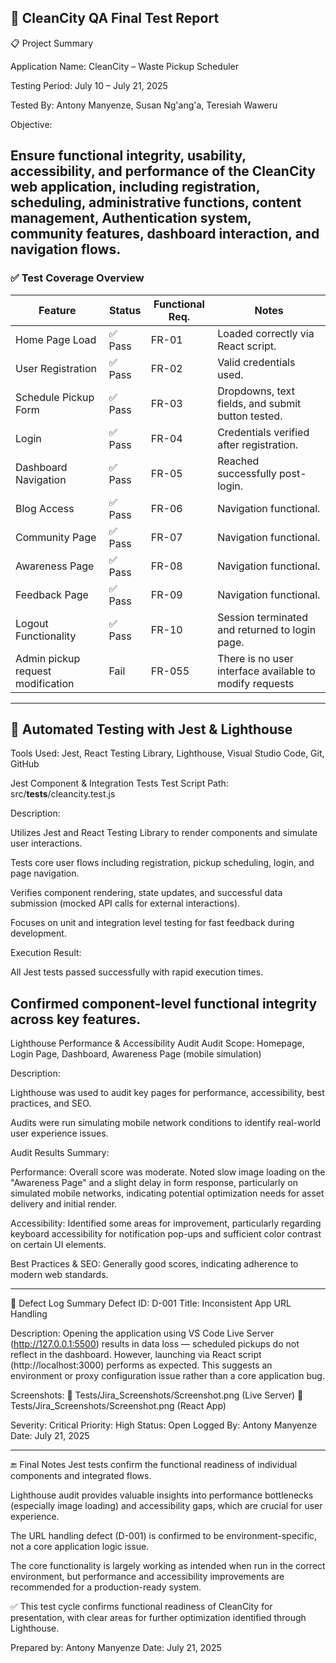 🧪 CleanCity QA Final Test Report
---
📋 Project Summary

Application Name: CleanCity – Waste Pickup Scheduler<br>

Testing Period: July 10 – July 21, 2025 <br>

Tested By: Antony Manyenze, Susan Ng'ang'a, Teresiah Waweru

Objective:

Ensure functional integrity, usability, accessibility, and performance of the CleanCity web application, including registration, scheduling, administrative functions, content management, Authentication system, community features, dashboard interaction, and navigation flows.
---
### ✅ Test Coverage Overview
| Feature              | Status | Functional Req. | Notes                                             |
| -------------------- | ------ | -------------- | ------------------------------------------------- |
| Home Page Load       | ✅ Pass | FR-01       | Loaded correctly via React script.                |
| User Registration    | ✅ Pass | FR-02          | Valid credentials used.                           |
| Schedule Pickup Form | ✅ Pass | FR-03          | Dropdowns, text fields, and submit button tested. |
| Login                | ✅ Pass | FR-04          | Credentials verified after registration.          |
| Dashboard Navigation | ✅ Pass | FR-05          | Reached successfully post-login.                  |
| Blog Access         | ✅ Pass | FR-06          | Navigation functional.                            |
| Community Page      | ✅ Pass | FR-07          | Navigation functional.                            |
| Awareness Page      | ✅ Pass | FR-08          | Navigation functional.                            |
| Feedback Page       | ✅ Pass | FR-09          | Navigation functional.                            |
| Logout Functionality | ✅ Pass | FR-10          | Session terminated and returned to login page.    |
| Admin pickup request modification| Fail | FR-055 | There is no user interface available to modify requests|


---
🧪 Automated Testing with Jest & Lighthouse
---
Tools Used: Jest, React Testing Library, Lighthouse, Visual Studio Code, Git, GitHub

Jest Component & Integration Tests
Test Script Path: src/__tests__/cleancity.test.js

Description:

Utilizes Jest and React Testing Library to render components and simulate user interactions.

Tests core user flows including registration, pickup scheduling, login, and page navigation.

Verifies component rendering, state updates, and successful data submission (mocked API calls for external interactions).

Focuses on unit and integration level testing for fast feedback during development.

Execution Result:

All Jest tests passed successfully with rapid execution times.

Confirmed component-level functional integrity across key features.
---

Lighthouse Performance & Accessibility Audit
Audit Scope: Homepage, Login Page, Dashboard, Awareness Page (mobile simulation)

Description:

Lighthouse was used to audit key pages for performance, accessibility, best practices, and SEO.

Audits were run simulating mobile network conditions to identify real-world user experience issues.

Audit Results Summary:

Performance: Overall score was moderate. Noted slow image loading on the "Awareness Page" and a slight delay in form response, particularly on simulated mobile networks, indicating potential optimization needs for asset delivery and initial render.

Accessibility: Identified some areas for improvement, particularly regarding keyboard accessibility for notification pop-ups and sufficient color contrast on certain UI elements.

Best Practices & SEO: Generally good scores, indicating adherence to modern web standards.

---

📂 Defect Log Summary
Defect ID: D-001
Title: Inconsistent App URL Handling

Description:
Opening the application using VS Code Live Server (http://127.0.0.1:5500) results in data loss — scheduled pickups do not reflect in the dashboard. However, launching via React script (http://localhost:3000) performs as expected. This suggests an environment or proxy configuration issue rather than a core application bug.

Screenshots:
📎 Tests/Jira_Screenshots/Screenshot.png (Live Server)
📎 Tests/Jira_Screenshots/Screenshot.png (React App)

Severity: Critical
Priority: High
Status: Open
Logged By: Antony Manyenze
Date: July 21, 2025

---
🔚 Final Notes
Jest tests confirm the functional readiness of individual components and integrated flows.

Lighthouse audit provides valuable insights into performance bottlenecks (especially image loading) and accessibility gaps, which are crucial for user experience.

The URL handling defect (D-001) is confirmed to be environment-specific, not a core application logic issue.

The core functionality is largely working as intended when run in the correct environment, but performance and accessibility improvements are recommended for a production-ready system.

✅ This test cycle confirms functional readiness of CleanCity for presentation, with clear areas for further optimization identified through Lighthouse.

Prepared by: Antony Manyenze
Date: July 21, 2025
